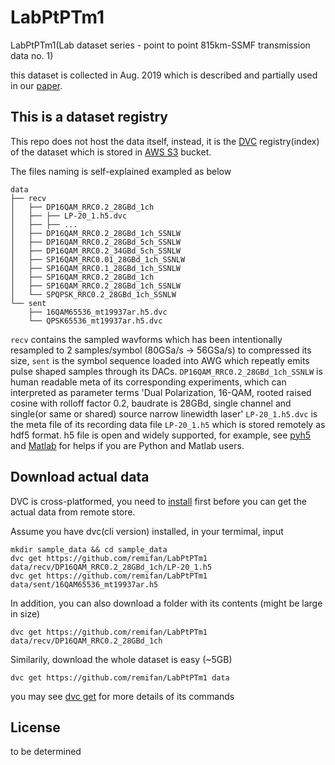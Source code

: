 # LabPtPTm1

LabPtPTm1(Lab dataset series - point to point 815km-SSMF transmission data no. 1)

this dataset is collected in Aug. 2019 which is described and partially used in our [paper](https://www.nature.com/articles/s41467-020-17516-7).


## This is a dataset registry

This repo does not host the data itself, instead, it is the [DVC](https://dvc.org/doc/use-cases/data-registries) registry(index) of the dataset which is stored in [AWS S3](https://aws.amazon.com/s3/) bucket.

The files naming is self-explained exampled as below

```
data
├── recv
│   ├── DP16QAM_RRC0.2_28GBd_1ch
│   ├── ├── LP-20_1.h5.dvc
│   ├── ├── ...
│   ├── DP16QAM_RRC0.2_28GBd_1ch_SSNLW
│   ├── DP16QAM_RRC0.2_28GBd_5ch_SSNLW
│   ├── DP16QAM_RRC0.2_34GBd_5ch_SSNLW
│   ├── SP16QAM_RRC0.01_28GBd_1ch_SSNLW
│   ├── SP16QAM_RRC0.1_28GBd_1ch_SSNLW
│   ├── SP16QAM_RRC0.2_28GBd_1ch
│   ├── SP16QAM_RRC0.2_28GBd_1ch_SSNLW
│   └── SPQPSK_RRC0.2_28GBd_1ch_SSNLW
└── sent
    ├── 16QAM65536_mt19937ar.h5.dvc
    └── QPSK65536_mt19937ar.h5.dvc
```

`recv` contains the sampled wavforms which has been intentionally resampled to 2 samples/symbol (80GSa/s -> 56GSa/s) to compressed its size, `sent` is the symbol sequence loaded into AWG which repeatly emits pulse shaped samples through its DACs.
`DP16QAM_RRC0.2_28GBd_1ch_SSNLW` is human readable meta of its corresponding experiments, which can interpreted as parameter terms 'Dual Polarization, 16-QAM, rooted raised cosine with rolloff factor 0.2, baudrate is 28GBd, single channel and single(or same or shared) source narrow linewidth laser'
`LP-20_1.h5.dvc` is the meta file of its recording data file `LP-20_1.h5` which is stored remotely as hdf5 format. h5 file is open and widely supported, for example, see [pyh5](https://www.h5py.org/) and [Matlab](https://www.mathworks.com/help/matlab/import_export/importing-hierarchical-data-format-hdf5-files.html) for helps if you are Python and Matlab users.


## Download actual data

DVC is cross-platformed, you need to [install](https://dvc.org/doc/install) first before you can get the actual data from remote store.

Assume you have dvc(cli version) installed, in your termimal, input
```
mkdir sample_data && cd sample_data
dvc get https://github.com/remifan/LabPtPTm1 data/recv/DP16QAM_RRC0.2_28GBd_1ch/LP-20_1.h5
dvc get https://github.com/remifan/LabPtPTm1 data/sent/16QAM65536_mt19937ar.h5
```

In addition, you can also download a folder with its contents (might be large in size)
```
dvc get https://github.com/remifan/LabPtPTm1 data/recv/DP16QAM_RRC0.2_28GBd_1ch
```

Similarily, download the whole dataset is easy (~5GB)

```
dvc get https://github.com/remifan/LabPtPTm1 data
```

you may see [dvc get](https://dvc.org/doc/command-reference/get) for more details of its commands

## License

to be determined

